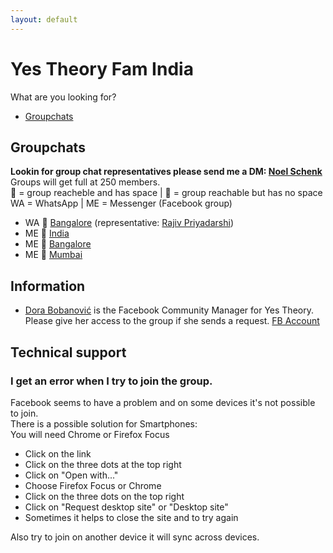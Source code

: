```yaml
---
layout: default
---
```

# Yes Theory Fam India  
What are you looking for?
* [Groupchats](#groupchats)

## Groupchats  
**Lookin for group chat representatives please send me a DM: [Noel Schenk](https://www.facebook.com/noel.elias.schenk)**  
Groups will get full at 250 members.  
💚 = group reacheble and has space | 💛 = group reachable but has no space  
WA = WhatsApp | ME = Messenger (Facebook group)  
* WA 💚 [Bangalore](https://chat.whatsapp.com/EzxYBrGSVVD1CTcNRpgEjl) (representative: [Rajiv Priyadarshi](https://www.facebook.com/rajivpriyadarshi))
* ME 💚 [India](https://m.me/join/AbYQ3LU2_niAZPpC)
* ME 💚 [Bangalore](https://m.me/join/AbYadmRTvjsqlHId)
* ME 💚 [Mumbai](https://m.me/join/AbYRahr78yleYBdR)

## Information  
* [Dora Bobanović](https://www.linkedin.com/in/dora-bobanovi%C4%87/) is the Facebook Community Manager for Yes Theory. Please give her access to the group if she sends a request. [FB Account](https://www.facebook.com/dora.bobanovic)  

## Technical support  
### I get an error when I try to join the group.  
Facebook seems to have a problem and on some devices it's not possible to join.  
There is a possible solution for Smartphones:  
You will need Chrome or Firefox Focus  
* Click on the link
* Click on the three dots at the top right
* Click on "Open with..."
* Choose Firefox Focus or Chrome
* Click on the three dots on the top right
* Click on "Request desktop site" or "Desktop site"
* Sometimes it helps to close the site and to try again  

Also try to join on another device it will sync across devices.  
